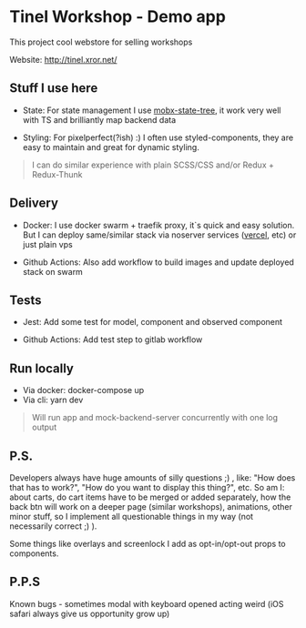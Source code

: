 # Tinel Workshop - Demo app

This project cool webstore for selling workshops

Website: <http://tinel.xror.net/>

## Stuff I use here

- State:
For state management I use [mobx-state-tree](https://mobx-state-tree.js.org/intro/welcome), it work very well with TS and brilliantly map backend data

- Styling:
For pixelperfect(?ish) :) I often use styled-components, they are easy to maintain and great for dynamic styling.

>I can do similar experience with plain SCSS/CSS and/or Redux + Redux-Thunk

## Delivery

- Docker: 
I use docker swarm + traefik proxy, it`s quick and easy solution. But I can deploy same/similar stack via noserver services ([vercel](https://vercel.com/), etc) or just plain vps 

- Github Actions:
Also add workflow to build images and update deployed stack on swarm

## Tests

- Jest:
Add some test for model, component and observed component

- Github Actions:
Add test step to gitlab workflow

## Run locally

- Via docker: docker-compose up
- Via cli: yarn dev 
> Will run app and mock-backend-server concurrently with one log output
## P.S.

Developers always have huge amounts of silly questions ;) , like: "How does that has to work?", "How do you want to display this thing?", etc. So am I: about carts, do cart items have to be merged or added separately, how the back btn will work on a deeper page (similar workshops), animations, other minor stuff, so I implement all questionable things in my way (not necessarily correct ;) ).

Some things like overlays and screenlock I add as opt-in/opt-out props to components.

## P.P.S

Known bugs - sometimes modal with keyboard opened acting weird (iOS safari always give us opportunity grow up)